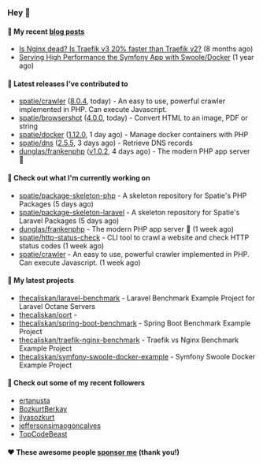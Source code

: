 ### Hey 👋

#### 📜 My recent [blog posts](https://caliskanemre.medium.com/)

- [Is Nginx dead? Is Traefik v3 20% faster than Traefik v2?](https://medium.com/beyn-technology/is-nginx-dead-is-traefik-v3-20-faster-than-traefik-v2-f28ffb7eed3e?source=rss-cf41ab240584------2) (8 months ago)
- [Serving High Performance the Symfony App with Swoole/Docker](https://medium.com/beyn-technology/serving-high-performance-the-symfony-app-with-swoole-docker-758d8f176889?source=rss-cf41ab240584------2) (1 year ago)

#### 🔭 Latest releases I've contributed to

- [spatie/crawler](https://github.com/spatie/crawler) ([8.0.4](https://github.com/spatie/crawler/releases/tag/8.0.4), today) - An easy to use,  powerful crawler implemented in PHP. Can execute Javascript.
- [spatie/browsershot](https://github.com/spatie/browsershot) ([4.0.0](https://github.com/spatie/browsershot/releases/tag/4.0.0), today) - Convert HTML to an image, PDF or string
- [spatie/docker](https://github.com/spatie/docker) ([1.12.0](https://github.com/spatie/docker/releases/tag/1.12.0), 1 day ago) - Manage docker containers with PHP
- [spatie/dns](https://github.com/spatie/dns) ([2.5.5](https://github.com/spatie/dns/releases/tag/2.5.5), 3 days ago) - Retrieve DNS records
- [dunglas/frankenphp](https://github.com/dunglas/frankenphp) ([v1.0.2](https://github.com/dunglas/frankenphp/releases/tag/v1.0.2), 4 days ago) - The modern PHP app server 🧟

#### 👷 Check out what I'm currently working on

- [spatie/package-skeleton-php](https://github.com/spatie/package-skeleton-php) - A skeleton repository for Spatie&#39;s PHP Packages (5 days ago)
- [spatie/package-skeleton-laravel](https://github.com/spatie/package-skeleton-laravel) - A skeleton repository for Spatie&#39;s Laravel Packages (5 days ago)
- [dunglas/frankenphp](https://github.com/dunglas/frankenphp) - The modern PHP app server 🧟 (1 week ago)
- [spatie/http-status-check](https://github.com/spatie/http-status-check) - CLI tool to crawl a website and check HTTP status codes (1 week ago)
- [spatie/crawler](https://github.com/spatie/crawler) - An easy to use,  powerful crawler implemented in PHP. Can execute Javascript. (1 week ago)

#### 🌱 My latest projects

- [thecaliskan/laravel-benchmark](https://github.com/thecaliskan/laravel-benchmark) - Laravel Benchmark Example Project for Laravel Octane Servers
- [thecaliskan/oort](https://github.com/thecaliskan/oort) - 
- [thecaliskan/spring-boot-benchmark](https://github.com/thecaliskan/spring-boot-benchmark) - Spring Boot Benchmark Example Project
- [thecaliskan/traefik-nginx-benchmark](https://github.com/thecaliskan/traefik-nginx-benchmark) - Traefik vs Nginx Benchmark Example Project
- [thecaliskan/symfony-swoole-docker-example](https://github.com/thecaliskan/symfony-swoole-docker-example) - Symfony Swoole Docker Example Project

#### 👯 Check out some of my recent followers

- [ertanusta](https://github.com/ertanusta)
- [BozkurtBerkay](https://github.com/BozkurtBerkay)
- [ilyasozkurt](https://github.com/ilyasozkurt)
- [jeffersonsimaogoncalves](https://github.com/jeffersonsimaogoncalves)
- [TopCodeBeast](https://github.com/TopCodeBeast)

#### ❤️ These awesome people [sponsor me](https://github.com/sponsors/thecaliskan) (thank you!)

